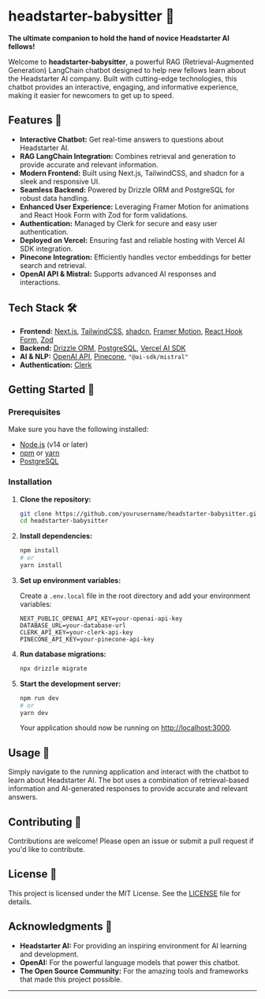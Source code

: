 
# headstarter-babysitter 🤖

**The ultimate companion to hold the hand of novice Headstarter AI fellows!**

Welcome to **headstarter-babysitter**, a powerful RAG (Retrieval-Augmented Generation) LangChain chatbot designed to help new fellows learn about the Headstarter AI company. 
Built with cutting-edge technologies, this chatbot provides an interactive, engaging, and informative experience, making it easier for newcomers to get up to speed.

## Features 🚀

- **Interactive Chatbot:** Get real-time answers to questions about Headstarter AI.
- **RAG LangChain Integration:** Combines retrieval and generation to provide accurate and relevant information.
- **Modern Frontend:** Built using Next.js, TailwindCSS, and shadcn for a sleek and responsive UI.
- **Seamless Backend:** Powered by Drizzle ORM and PostgreSQL for robust data handling.
- **Enhanced User Experience:** Leveraging Framer Motion for animations and React Hook Form with Zod for form validations.
- **Authentication:** Managed by Clerk for secure and easy user authentication.
- **Deployed on Vercel:** Ensuring fast and reliable hosting with Vercel AI SDK integration.
- **Pinecone Integration:** Efficiently handles vector embeddings for better search and retrieval.
- **OpenAI API & Mistral:** Supports advanced AI responses and interactions.

## Tech Stack 🛠️

- **Frontend:** [Next.js](https://nextjs.org/), [TailwindCSS](https://tailwindcss.com/), [shadcn](https://shadcn.dev/), [Framer Motion](https://www.framer.com/motion/), [React Hook Form](https://react-hook-form.com/), [Zod](https://zod.dev/)
- **Backend:** [Drizzle ORM](https://drizzle-orm.dev/), [PostgreSQL](https://www.postgresql.org/), [Vercel AI SDK](https://vercel.com/docs/ai/vercel-ai-sdk)
- **AI & NLP:** [OpenAI API](https://openai.com/), [Pinecone](https://www.pinecone.io/), `"@ai-sdk/mistral"`
- **Authentication:** [Clerk](https://clerk.dev/)

## Getting Started 🏁

### Prerequisites

Make sure you have the following installed:

- [Node.js](https://nodejs.org/) (v14 or later)
- [npm](https://www.npmjs.com/) or [yarn](https://yarnpkg.com/)
- [PostgreSQL](https://www.postgresql.org/)

### Installation

1. **Clone the repository:**

   ```bash
   git clone https://github.com/yourusername/headstarter-babysitter.git
   cd headstarter-babysitter
   ```

2. **Install dependencies:**

   ```bash
   npm install
   # or
   yarn install
   ```

3. **Set up environment variables:**

   Create a `.env.local` file in the root directory and add your environment variables:

   ```env
   NEXT_PUBLIC_OPENAI_API_KEY=your-openai-api-key
   DATABASE_URL=your-database-url
   CLERK_API_KEY=your-clerk-api-key
   PINECONE_API_KEY=your-pinecone-api-key
   ```

4. **Run database migrations:**

   ```bash
   npx drizzle migrate
   ```

5. **Start the development server:**

   ```bash
   npm run dev
   # or
   yarn dev
   ```

   Your application should now be running on [http://localhost:3000](http://localhost:3000).

## Usage 📖

Simply navigate to the running application and interact with the chatbot to learn about Headstarter AI. The bot uses a combination of retrieval-based information and AI-generated responses to provide accurate and relevant answers.

## Contributing 🤝

Contributions are welcome! Please open an issue or submit a pull request if you'd like to contribute.

## License 📄

This project is licensed under the MIT License. See the [LICENSE](LICENSE) file for details.

## Acknowledgments 🙏

- **Headstarter AI:** For providing an inspiring environment for AI learning and development.
- **OpenAI:** For the powerful language models that power this chatbot.
- **The Open Source Community:** For the amazing tools and frameworks that made this project possible.

---
